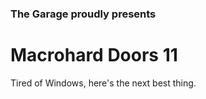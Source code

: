 ### The Garage proudly presents
# Macrohard Doors 11

Tired of Windows, here's the next best thing.
